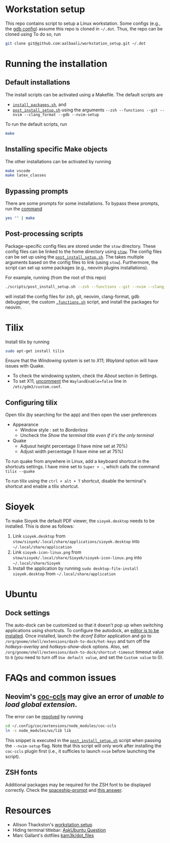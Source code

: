 # Workstation setup
This repo contains script to setup a Linux workstation.
Some configs (e.g., the [gdb config](stow/gdb/.gdbinit)) assume this repo is cloned in `~/.dot`.
Thus, the repo can be cloned using
To do so, run
```bash
git clone git@github.com:aalbaali/workstation_setup.git ~/.dot
```

# Running the installation
## Default installations
The install scripts can be activated using a Makefile.
The default scripts are
- [`install_packages.sh`](scripts/install_packages.sh), and
- [`post_install_setup.sh`](scripts/post_install_setup.sh) using the arguments `--zsh --functions --git --nvim --clang_format --gdb --nvim-setup`

To run the default scripts, run
```bash
make
```

## Installing specific Make objects
The other installations can be activated by running
```bash
make vscode
make latex_classes
```

## Bypassing prompts
There are some prompts for some installations. To bypass these prompts, run the [command](https://serverfault.com/questions/116299/automatically-answer-defaults-when-doing-make-oldconfig-on-a-kernel-tree)
```bash
yes "" | make
```

## Post-processing scripts
Package-specific config files are stored under the `stow` directory.
These config files can be linked to the home directory using [`stow`](https://www.gnu.org/software/stow/manual/stow.html).
The config files can be set up using the [`post_install_setup.sh`](scripts/post_install_setup.sh).
The takes multiple arguments based on the config files to link (using `stow`).
Furthermore, the script can set up some packages (e.g., neovim plugins installations).

For example, running (from the root of this repo)
```bash
./scripts/post_install_setup.sh --zsh --functions --git --nvim --clang_format --gdb --nvim-setup
```
will install the config files for zsh, git, neovim, clang-format, gdb debugginer, the custom [`.functions.sh`](`stow/functions/.functions.sh`) script, and install the packages for neovim.



# Tilix
Install tilix by running
```bash
sudo apt-get install tilix
```

Ensure that the *Windowing system* is set to *X11*; *Wayland* option will have issues with Quake.
- To check the windowing system, check the *About* section in Settings.
- To set X11, [uncomment](https://trendoceans.com/how-to-enable-x11-and-disable-wayland-window-system/) the `WaylandEnable=false` line in `/etc/gdm3/custom.conf`.

## Configuring tilix
Open tilix (by searching for the app) and then open the user preferences
- Appearance
  - Window style : set to *Borderless*
  - Uncheck the *Show the terminal title even if it's the only terminal*
- Quake
  - Adjusut height percentage (I have mine set at 70%)
  - Adjust width percentage (I have mine set at 75%)

To run quake from anywhere in Linux, add a keyboard shortcut in the shortcuts settings.
I have mine set to `Super + -`, which calls the command `tilix --quake`

To run tilix using the `ctrl + alt + T` shortcut, disable the terminal's shortcut and enable a tilix shortcut.

# Sioyek
To make Sioyek the default PDF viewer, the `sioyek.desktop` needs to be installed.
This is done as follows:
1. Link `sioyek.desktop` from `stow/sioyek/.local/share/applications/sioyek.desktop` into `~/.local/share/application`
2. Link `sioyek-icon-linux.png` from `stow/sioyek/.local/share/Sioyek/sioyek-icon-linux.png` into `~/.local/share/Sioyek`
3. Install the application by running `sudo desktop-file-install sioyek.desktop` from `~/.local/share/application`

# Ubuntu
## Dock settings
The auto-dock can be customized so that it doesn't pop up when switching applications using shortcuts.
To configure the autodock, an [editor is to be installed](https://linuxconfig.org/how-to-customize-dock-panel-on-ubuntu-22-04-jammy-jellyfish-linux).
Once installed, launch the *dconf Editor* application and go to `/org/gnome/shell/extensions/dash-to-dock/hot-keys` and turn off the *hotkeys-overlay* and *hotkeys-show-dock* options.
Also, set `/org/gnome/shell/extensions/dash-to-dock/shortcut-timeout` timeout value to `0` (you need to turn off `Use default value`, and set the `Custom value` to 0).

# FAQs and common issues
## Neovim's [coc-ccls](https://github.com/Maxattax97/coc-ccls) may give an error of *unable to load global extension*.
The error can be [resolved](https://github.com/Maxattax97/coc-ccls/issues/5) by running
```bash
cd ~/.config/coc/extensions/node_modules/coc-ccls
ln -s node_modules/ws/lib lib
```
This snippet is executed in the [`post_install_setup.sh`](`scripts/post_install_setup.sh`) script when passing the `--nvim-setup` flag.
Note that this script will only work after installing the `coc-ccls` plugin first (i.e., it sufficies to launch `nvim` before launching the script).


## ZSH fonts
Additional packages may be required for the ZSH font to be displayed correctly.
Check the [spaceship-prompt](https://github.com/spaceship-prompt/spaceship-prompt) and [this answer](https://askubuntu.com/questions/271566/how-to-get-ubuntu-to-display-unicode-supplementary-characters).

# Resources
- Allison Thackston's [workstation setup](https://github.com/athackst/workstation_setup/)
- Hiding terminal titlebar: [AskUbuntu Question](https://askubuntu.com/questions/1230157/how-to-remove-title-bar-from-terminal-on-the-new-ubuntu-20-04)
- Marc Gallant's dotfiles [kam3k/dot_files](https://github.com/kam3k/dot_files)
